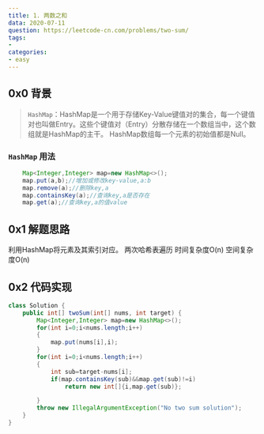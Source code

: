 ```yaml
---
title: 1. 两数之和
data: 2020-07-11 
question: https://leetcode-cn.com/problems/two-sum/
tags:
- 
categories:
- easy
---
```


## 0x0 背景

>`HashMap`：HashMap是一个用于存储Key-Value键值对的集合，每一个键值对也叫做Entry。这些个键值对（Entry）分散存储在一个数组当中，这个数组就是HashMap的主干。
HashMap数组每一个元素的初始值都是Null。

### `HashMap` 用法

```java
    Map<Integer,Integer> map=new HashMap<>();
    map.put(a,b);//增加或修改key-value,a:b
    map.remove(a);//删除key,a
    map.containsKey(a);//查询key,a是否存在
    map.get(a);//查询key,a的值value
```

## 0x1 解题思路

利用HashMap将元素及其索引对应。
两次哈希表遍历
时间复杂度O(n)
空间复杂度O(n)

## 0x2 代码实现

``` java
class Solution {
    public int[] twoSum(int[] nums, int target) {
        Map<Integer,Integer> map=new HashMap<>();
        for(int i=0;i<nums.length;i++)
        {
            map.put(nums[i],i);
        }
        for(int i=0;i<nums.length;i++)
        {
            int sub=target-nums[i];
            if(map.containsKey(sub)&&map.get(sub)!=i)
                return new int[]{i,map.get(sub)};

        }
        throw new IllegalArgumentException("No two sum solution");
    }
}

```
